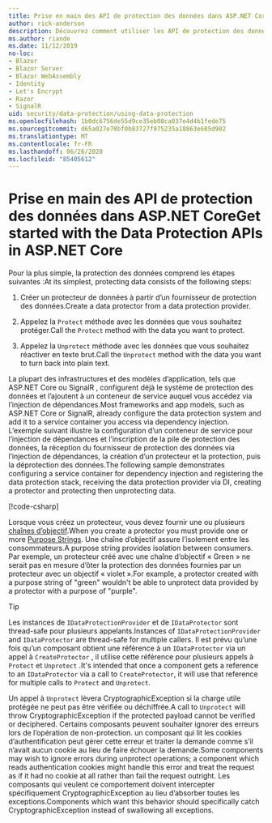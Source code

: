 ```yaml
---
title: Prise en main des API de protection des données dans ASP.NET Core
author: rick-anderson
description: Découvrez comment utiliser les API de protection des données ASP.NET Core pour protéger et ôter la protection des données dans une application.
ms.author: riande
ms.date: 11/12/2019
no-loc:
- Blazor
- Blazor Server
- Blazor WebAssembly
- Identity
- Let's Encrypt
- Razor
- SignalR
uid: security/data-protection/using-data-protection
ms.openlocfilehash: 1b0dc6756de55d9ce35eb08ca037e4d4b1fede75
ms.sourcegitcommit: d65a027e78bf0b83727f975235a18863e685d902
ms.translationtype: MT
ms.contentlocale: fr-FR
ms.lasthandoff: 06/26/2020
ms.locfileid: "85405612"
---
```

# <a name="get-started-with-the-data-protection-apis-in-aspnet-core"></a><span data-ttu-id="c829e-103">Prise en main des API de protection des données dans ASP.NET Core</span><span class="sxs-lookup"><span data-stu-id="c829e-103">Get started with the Data Protection APIs in ASP.NET Core</span></span>

<a name="security-data-protection-getting-started"></a>

<span data-ttu-id="c829e-104">Pour la plus simple, la protection des données comprend les étapes suivantes :</span><span class="sxs-lookup"><span data-stu-id="c829e-104">At its simplest, protecting data consists of the following steps:</span></span>

1. <span data-ttu-id="c829e-105">Créer un protecteur de données à partir d’un fournisseur de protection des données.</span><span class="sxs-lookup"><span data-stu-id="c829e-105">Create a data protector from a data protection provider.</span></span>

2. <span data-ttu-id="c829e-106">Appelez la `Protect` méthode avec les données que vous souhaitez protéger.</span><span class="sxs-lookup"><span data-stu-id="c829e-106">Call the `Protect` method with the data you want to protect.</span></span>

3. <span data-ttu-id="c829e-107">Appelez la `Unprotect` méthode avec les données que vous souhaitez réactiver en texte brut.</span><span class="sxs-lookup"><span data-stu-id="c829e-107">Call the `Unprotect` method with the data you want to turn back into plain text.</span></span>

<span data-ttu-id="c829e-108">La plupart des infrastructures et des modèles d’application, tels que ASP.NET Core ou SignalR , configurent déjà le système de protection des données et l’ajoutent à un conteneur de service auquel vous accédez via l’injection de dépendances.</span><span class="sxs-lookup"><span data-stu-id="c829e-108">Most frameworks and app models, such as ASP.NET Core or SignalR, already configure the data protection system and add it to a service container you access via dependency injection.</span></span> <span data-ttu-id="c829e-109">L’exemple suivant illustre la configuration d’un conteneur de service pour l’injection de dépendances et l’inscription de la pile de protection des données, la réception du fournisseur de protection des données via l’injection de dépendances, la création d’un protecteur et la protection, puis la déprotection des données.</span><span class="sxs-lookup"><span data-stu-id="c829e-109">The following sample demonstrates configuring a service container for dependency injection and registering the data protection stack, receiving the data protection provider via DI, creating a protector and protecting then unprotecting data.</span></span>

[!code-csharp[](../../security/data-protection/using-data-protection/samples/protectunprotect.cs?highlight=26,34,35,36,37,38,39,40)]

<span data-ttu-id="c829e-110">Lorsque vous créez un protecteur, vous devez fournir une ou plusieurs [chaînes d’objectif](xref:security/data-protection/consumer-apis/purpose-strings).</span><span class="sxs-lookup"><span data-stu-id="c829e-110">When you create a protector you must provide one or more [Purpose Strings](xref:security/data-protection/consumer-apis/purpose-strings).</span></span> <span data-ttu-id="c829e-111">Une chaîne d’objectif assure l’isolement entre les consommateurs.</span><span class="sxs-lookup"><span data-stu-id="c829e-111">A purpose string provides isolation between consumers.</span></span> <span data-ttu-id="c829e-112">Par exemple, un protecteur créé avec une chaîne d’objectif « Green » ne serait pas en mesure d’ôter la protection des données fournies par un protecteur avec un objectif « violet ».</span><span class="sxs-lookup"><span data-stu-id="c829e-112">For example, a protector created with a purpose string of "green" wouldn't be able to unprotect data provided by a protector with a purpose of "purple".</span></span>

>[!TIP]
> <span data-ttu-id="c829e-113">Les instances de `IDataProtectionProvider` et de `IDataProtector` sont thread-safe pour plusieurs appelants.</span><span class="sxs-lookup"><span data-stu-id="c829e-113">Instances of `IDataProtectionProvider` and `IDataProtector` are thread-safe for multiple callers.</span></span> <span data-ttu-id="c829e-114">Il est prévu qu’une fois qu’un composant obtient une référence à un `IDataProtector` via un appel à `CreateProtector` , il utilise cette référence pour plusieurs appels à `Protect` et `Unprotect` .</span><span class="sxs-lookup"><span data-stu-id="c829e-114">It's intended that once a component gets a reference to an `IDataProtector` via a call to `CreateProtector`, it will use that reference for multiple calls to `Protect` and `Unprotect`.</span></span>
>
><span data-ttu-id="c829e-115">Un appel à `Unprotect` lèvera CryptographicException si la charge utile protégée ne peut pas être vérifiée ou déchiffrée.</span><span class="sxs-lookup"><span data-stu-id="c829e-115">A call to `Unprotect` will throw CryptographicException if the protected payload cannot be verified or deciphered.</span></span> <span data-ttu-id="c829e-116">Certains composants peuvent souhaiter ignorer des erreurs lors de l’opération de non-protection. un composant qui lit les cookies d’authentification peut gérer cette erreur et traiter la demande comme s’il n’avait aucun cookie au lieu de faire échouer la demande.</span><span class="sxs-lookup"><span data-stu-id="c829e-116">Some components may wish to ignore errors during unprotect operations; a component which reads authentication cookies might handle this error and treat the request as if it had no cookie at all rather than fail the request outright.</span></span> <span data-ttu-id="c829e-117">Les composants qui veulent ce comportement doivent intercepter spécifiquement CryptographicException au lieu d’absorber toutes les exceptions.</span><span class="sxs-lookup"><span data-stu-id="c829e-117">Components which want this behavior should specifically catch CryptographicException instead of swallowing all exceptions.</span></span>

